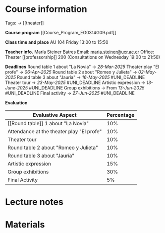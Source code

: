 # Course information
Tags: -> [[theater]]

**Course program**
[[Course_Program_EG0314G09.pdf]]

**Class time and place**
AU 104
Friday 13:00 to 15:50

**Teacher info.**
María Steiner Batres
Email: maria.steiner@ucr.ac.cr
Office:  Theater [[professorship]] 200 (Consultations on Wednesday 19:00 to 21:50)

**Deadlines**
Round table 1 about "La Novia" -> _28-Mar-2025_
Theater play "El profe" -> _06-Apr-2025_
Round table 2 about "Romeo y Julieta" -> _02-May-2025_
Round table 3 about "Jauría" -> _16-May-2025_ #UNI_DEADLINE
Theater tour -> _23-May-2025_ #UNI_DEADLINE
Artistic expression -> _13-June-2025_ #UNI_DEADLINE
Group exhibitions -> From _13-Jun-2025_ #UNI_DEADLINE
Final activity -> _27-Jun-2025_ #UNI_DEADLINE
  
**Evaluation**

| Evaluative Aspect                         | Percentage |
| ----------------------------------------- | ---------- |
| [[Round table]] 1 about "La Novia"        | 10%        |
| Attendance at the theater play "El profe" | 10%        |
| Theater tour                              | 10%        |
| Round table 2 about "Romeo y Julieta"     | 10%        |
| Round table 3 about "Jauría"              | 10%        |
| Artistic expression                       | 15%        |
| Group exhibitions                         | 30%        |
| Final Activity                            | 5%         |

# Lecture notes

# Materials
